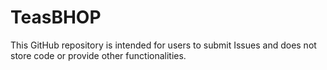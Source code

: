 # TeasBHOP
This GitHub repository is intended for users to submit Issues and does not store code or provide other functionalities.
